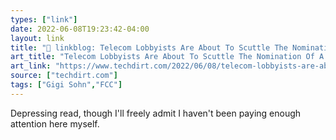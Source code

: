 ```yaml
---
types: ["link"]
date: 2022-06-08T19:23:42-04:00
layout: link
title: "🔗 linkblog: Telecom Lobbyists Are About To Scuttle The Nomination Of A Popular Reformer To The FCC And Nobody Much Seems To Care | Techdirt'"
art_title: "Telecom Lobbyists Are About To Scuttle The Nomination Of A Popular Reformer To The FCC And Nobody Much Seems To Care | Techdirt"
art_link: "https://www.techdirt.com/2022/06/08/telecom-lobbyists-are-about-to-scuttle-the-nomination-of-a-popular-reformer-to-the-fcc-and-nobody-much-seems-to-care/"
source: ["techdirt.com"]
tags: ["Gigi Sohn","FCC"]
---
```

Depressing read, though I'll freely admit I haven't been paying enough attention here myself.
 
